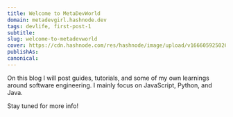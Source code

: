 ```yaml
---
title: Welcome to MetaDevWorld
domain: metadevgirl.hashnode.dev
tags: devlife, first-post-1
subtitle: 
slug: welcome-to-metadevworld
cover: https://cdn.hashnode.com/res/hashnode/image/upload/v1666059250264/BmUlrwEid.jpeg?auto=compress
publishAs: 
canonical:  
---
```

On this blog I will post guides, tutorials, and some of my own learnings around software engineering. I mainly focus on JavaScript, Python, and Java.

Stay tuned for more info!